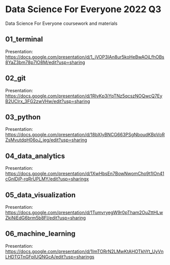 # Data Science For Everyone 2022 Q3
Data Science For Everyone coursework and materials

## 01_terminal
Presentation: https://docs.google.com/presentation/d/1_jVOP3IAn8ur5koHeBwAOjLfhOBs8YaZ3bm78p7lO8M/edit?usp=sharing

## 02_git
Presentation: https://docs.google.com/presentation/d/1RIvKp3iYpTNz5qcszNOQwcQ7EyB2UClrx_3FG2zwVHw/edit?usp=sharing

## 03_python
Presentation: https://docs.google.com/presentation/d/18bXIyBNCG663PSgNboudKBpVoRZsMvutdqH06oJ_jeg/edit?usp=sharing

## 04_data_analytics
Presentation: https://docs.google.com/presentation/d/1XwHbsEn7BowNwomCho9t1IOn41cGnIDjP-rqRrUPLMY/edit?usp=sharingx

## 05_data_visualization
Presentation: https://docs.google.com/presentation/d/1TumvryegW9r0pTham2OuZttHLwZkiNiEdG6brm5b8FI/edit?usp=sharing

## 06_machine_learning
Presentation: https://docs.google.com/presentation/d/1ImTORrN2LMwKtAHOTkhYt_UyVnLHDTGTnGFpIUQNGcA/edit?usp=sharings